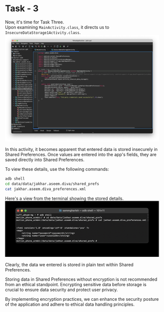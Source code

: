 # Task - 3

Now, it's time for Task Three.  
Upon examining `MainActivity.class`, it directs us to `InsecureDataStorage1Activity.class`.  
![Untitled](DIVA%20ScreenShots/Level%20-%203%20(InsecureDataStorage1Activity).png)

In this activity, it becomes apparent that entered data is stored insecurely in Shared Preferences. Once values are entered into the app's fields, they are saved directly into Shared Preferences.

To view these details, use the following commands:
```bash
adb shell
cd data/data/jakhar.aseem.diva/shared_prefs
cat jakhar.aseem.diva_preferences.xml
```
Here's a view from the terminal showing the stored details.
![Untitled](DIVA%20ScreenShots/Level%20-%203%20(Terminal).jpg)

Clearly, the data we entered is stored in plain text within Shared Preferences.

Storing data in Shared Preferences without encryption is not recommended from an ethical standpoint. Encrypting sensitive data before storage is crucial to ensure data security and protect user privacy.

By implementing encryption practices, we can enhance the security posture of the application and adhere to ethical data handling principles.